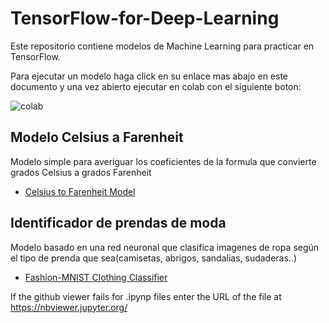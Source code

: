 # TensorFlow-for-Deep-Learning

Este repositorio contiene modelos de Machine Learning para practicar en TensorFlow.

Para ejecutar un modelo haga click en su enlace mas abajo en este documento y una vez abierto ejecutar en colab con el siguiente boton:

![colab](https://user-images.githubusercontent.com/71594504/99155610-bad10d80-26b9-11eb-9a0c-ea2acecff212.PNG)

## Modelo Celsius a Farenheit
Modelo simple para averiguar los coeficientes de la formula que convierte grados Celsius a grados Farenheit

- [Celsius to Farenheit Model](https://gist.github.com/Jackesgamero/a3c8def8d3d714d6c3bca0eddf1642ef)

## Identificador de prendas de moda
Modelo basado en una red neuronal que clasifica imagenes de ropa según el tipo de prenda que sea(camisetas, abrigos, sandalias, sudaderas..) 

- [Fashion-MNIST Clothing Classifier](https://github.com/Jackesgamero/TensorFlow-for-Deep-Learning/blob/master/Fashion-MNIST%20Clothing%20Classifier/Clothes_Image_Identifier.ipynb)



If the github viewer fails for .ipynp files enter the URL of the file at https://nbviewer.jupyter.org/
